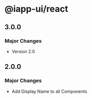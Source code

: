 # @iapp-ui/react

## 3.0.0

### Major Changes

- Version 2.0

## 2.0.0

### Major Changes

- Add Display Name to all Components
